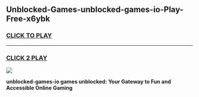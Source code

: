 
## Unblocked-Games-unblocked-games-io-Play-Free-x6ybk
<h3>
<a href="https://premium76.site?title=unblocked-games-io&ref=22A">CLICK TO PLAY</a></h3>
<hr>

<h3>
<a href="https://premium76.site?title=unblocked-games-io&ref=22A">CLICK 2 PLAY</a>
  
</h3>

<a href="https://premium76.site?title=unblocked-games-io&ref=22A"><img src="https://clearcache.store/games.png"></a>


**unblocked-games-io games unblocked: Your Gateway to Fun and Accessible Online Gaming**
